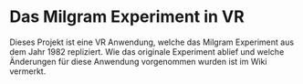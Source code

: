 # Das Milgram Experiment in VR
Dieses Projekt ist eine VR Anwendung, welche das Milgram Experiment aus dem Jahr 1982 repliziert.
Wie das originale Experiment ablief und welche Änderungen für diese Anwendung vorgenommen wurden ist im Wiki vermerkt.




